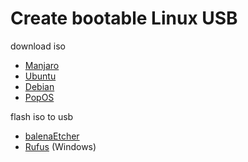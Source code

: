 # Create bootable Linux USB

download iso

- [Manjaro](https://manjaro.org/download/)
- [Ubuntu](https://ubuntu.com/download/desktop)
- [Debian](https://www.debian.org/distrib/netinst)
- [PopOS](https://pop.system76.com/)

flash iso to usb

- [balenaEtcher](https://www.balena.io/etcher/)
- [Rufus](https://rufus.ie/) (Windows)
